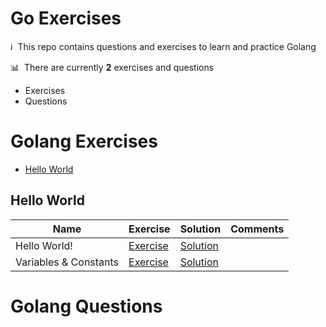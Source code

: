 # Go Exercises

:information_source: &nbsp;This repo contains questions and exercises to learn and practice Golang

:bar_chart: &nbsp;There are currently **2** exercises and questions

* Exercises
* Questions

# Golang Exercises

* [Hello World](#hello-world)

<a name="exercises-hello-world"></a>
## Hello World

|Name|Exercise|Solution|Comments|
|--------|--------|------|----|
| Hello World! | [Exercise](exercises/hello_world/exercise.md) | [Solution](exercises/hello_world/main.go) | |
| Variables & Constants | [Exercise](exercises/variables/exercise.md) | [Solution](exercises/variables/main.go) | |


# Golang Questions
